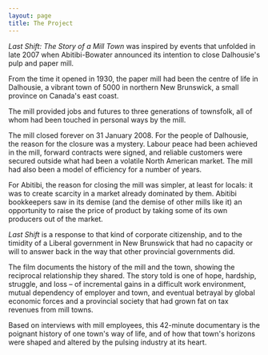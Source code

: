 ```yaml
---
layout: page
title: The Project
---
```


<p>
    <em>Last Shift: The Story of a Mill Town</em> was inspired by events that unfolded in late 2007
    when Abitibi-Bowater announced its intention to close Dalhousie's pulp and paper mill.
</p>

<p>
    From the time it opened in 1930, the paper mill had been the centre of life in Dalhousie,
    a vibrant town of 5000 in northern New Brunswick, a small province on Canada's east coast.
</p>

<p>
    The mill provided jobs and futures to three generations of townsfolk,
    all of whom had been touched in personal ways by the mill.
</p>

<p>
    The mill closed forever on 31 January 2008. For the people of Dalhousie,
    the reason for the closure was a mystery. Labour peace had been achieved in the mill,
    forward contracts were signed, and reliable customers were secured outside what had been a volatile
    North American market. The mill had also been a model of efficiency for a number of years.
</p>

<p>
    For Abitibi, the reason for closing the mill was simpler, at least for locals:
    it was to create scarcity in a market already dominated by them. Abitibi bookkeepers saw in its demise
    (and the demise of other mills like it) an opportunity to raise the price of product by taking some of
    its own producers out of the market.
</p>

<p>
    <em>Last Shift</em> is a response to that kind of corporate citizenship,
    and to the timidity of a Liberal government in New Brunswick that had no capacity or will to answer
    back in the way that other provincial governments did.
</p>

<p>
    The film documents the history of the mill and the town, showing the reciprocal relationship they shared.
    The story told is one of hope, hardship, struggle, and loss &#8211; of incremental gains in a difficult
    work environment, mutual dependency of employer and town, and eventual betrayal by global economic forces
    and a provincial society that had grown fat on tax revenues from mill towns.
</p>

<p>
    Based on interviews with mill employees, this 42-minute documentary is the poignant history of one town's
    way of life, and of how that town's horizons were shaped and altered by the pulsing industry at its heart.
</p>

